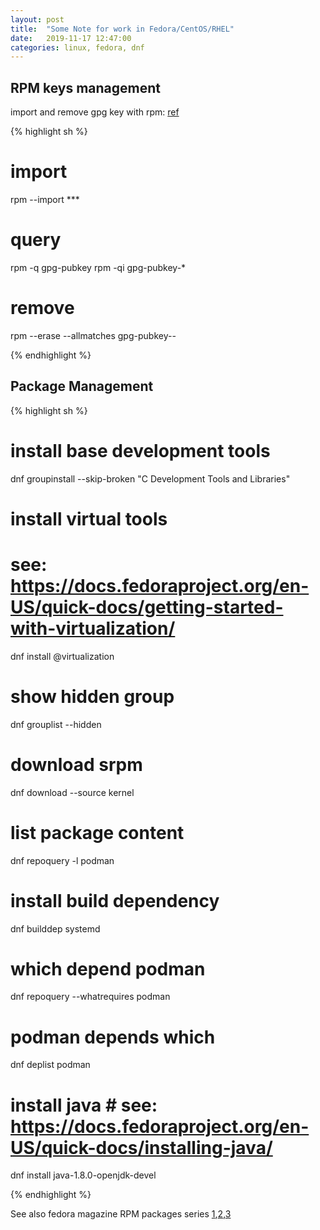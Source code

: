 ```yaml
---
layout: post
title:  "Some Note for work in Fedora/CentOS/RHEL"
date:   2019-11-17 12:47:00
categories: linux, fedora, dnf
---
```


## RPM keys management

import and remove gpg key with rpm: [ref][key-link]

{% highlight sh %}
# import
rpm --import ***

# query
rpm -q gpg-pubkey
rpm -qi gpg-pubkey-*

# remove
rpm --erase --allmatches gpg-pubkey-*-*

{% endhighlight %}


## Package Management

{% highlight sh %}
# install base development tools
dnf groupinstall --skip-broken "C Development Tools and Libraries"

# install virtual tools 
# see: https://docs.fedoraproject.org/en-US/quick-docs/getting-started-with-virtualization/
dnf install @virtualization

# show hidden group
dnf grouplist --hidden

# download srpm
dnf download --source kernel

# list package content
dnf repoquery -l podman

# install build dependency
dnf builddep systemd

# which depend podman
dnf repoquery --whatrequires podman

# podman depends which
dnf deplist podman

# install java # see: https://docs.fedoraproject.org/en-US/quick-docs/installing-java/
dnf install java-1.8.0-openjdk-devel

{% endhighlight %}

See also fedora magazine RPM packages series [1][rpm1],[2][rpm2],[3][rpm3]


[key-link]: https://cinhtau.net/2016/12/22/import-and-remove-gpg-key-with-rpm/
[rpm1]: https://fedoramagazine.org/rpm-packages-explained/
[rpm2]: https://fedoramagazine.org/how-rpm-packages-are-made-the-source-rpm/
[rpm3]: https://fedoramagazine.org/how-rpm-packages-are-made-the-spec-file/

